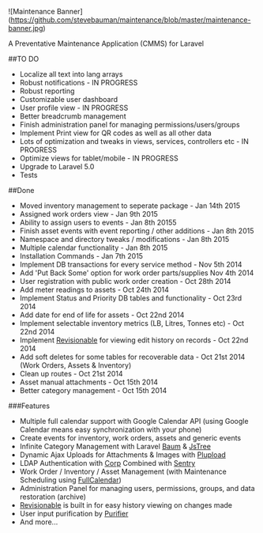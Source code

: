 ![Maintenance Banner]
(https://github.com/stevebauman/maintenance/blob/master/maintenance-banner.jpg)

A Preventative Maintenance Application (CMMS) for Laravel

##TO DO
* Localize all text into lang arrays
* Robust notifications - IN PROGRESS
* Robust reporting
* Customizable user dashboard
* User profile view - IN PROGRESS
* Better breadcrumb management
* Finish administration panel for managing permissions/users/groups
* Implement Print view for QR codes as well as all other data
* Lots of optimization and tweaks in views, services, controllers etc - IN PROGRESS
* Optimize views for tablet/mobile - IN PROGRESS
* Upgrade to Laravel 5.0
* Tests

##Done
* Moved inventory management to seperate package - Jan 14th 2015
* Assigned work orders view - Jan 9th 2015
* Ability to assign users to events - Jan 8th 20155
* Finish asset events with event reporting / other additions - Jan 8th 2015
* Namespace and directory tweaks / modifications - Jan 8th 2015
* Multiple calendar functionality - Jan 8th 2015
* Installation Commands - Jan 7th 2015
* Implement DB transactions for every service method - Nov 5th 2014
* Add 'Put Back Some' option for work order parts/supplies Nov 4th 2014
* User registration with public work order creation - Oct 28th 2014
* Add meter readings to assets - Oct 24th 2014
* Implement Status and Priority DB tables and functionality - Oct 23rd 2014
* Add date for end of life for assets - Oct 22nd 2014
* Implement selectable inventory metrics (LB, Litres, Tonnes etc) - Oct 22nd 2014
* Implement [Revisionable](https://github.com/VentureCraft/revisionable) for viewing edit history on records - Oct 22nd 2014
* Add soft deletes for some tables for recoverable data - Oct 21st 2014 (Work Orders, Assets & Inventory)
* Clean up routes - Oct 21st 2014
* Asset manual attachments - Oct 15th 2014
* Better category management - Oct 15th 2014

###Features
* Multiple full calendar support with Google Calendar API (using Google Calendar means easy synchronization with your phone)
* Create events for inventory, work orders, assets and generic events
* Infinite Category Management with Laravel [Baum](https://github.com/etrepat/baum) & [JsTree](https://github.com/vakata/jstree)
* Dynamic Ajax Uploads for Attachments & Images with [Plupload](https://github.com/jildertmiedema/laravel-plupload)
* LDAP Authentication with [Corp](https://github.com/stevebauman/Corp) Combined with [Sentry](https://github.com/cartalyst/sentry)
* Work Order / Inventory / Asset Management (with Maintenance Scheduling using [FullCalendar](https://github.com/arshaw/fullcalendar))
* Administration Panel for managing users, permissions, groups, and data restoration (archive)
* [Revisionable](https://github.com/VentureCraft/revisionable) is built in for easy history viewing on changes made
* User input purification by [Purifier](https://github.com/mewebstudio/Purifier)
* And more...